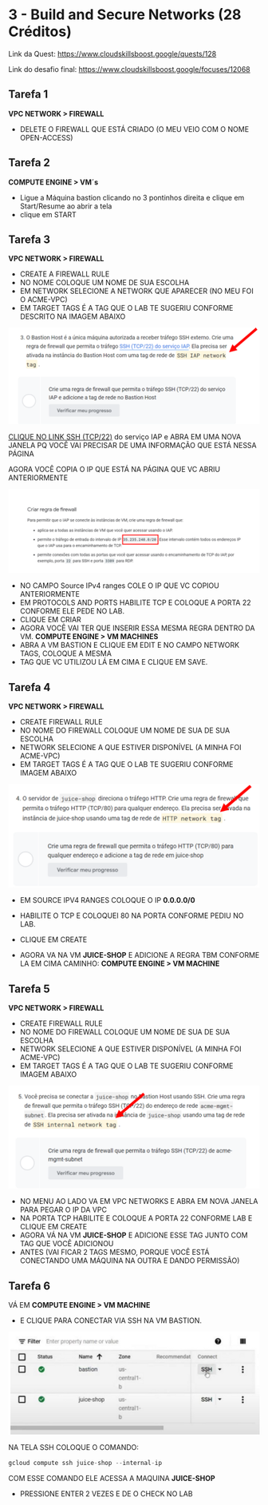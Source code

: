# **3 -** Build and Secure Networks (28 Créditos)

Link da Quest: https://www.cloudskillsboost.google/quests/128

Link do desafio final: https://www.cloudskillsboost.google/focuses/12068

## Tarefa 1

**VPC NETWORK > FIREWALL**
- DELETE O FIREWALL QUE ESTÁ CRIADO (O MEU VEIO COM O NOME OPEN-ACCESS)

## Tarefa 2

**COMPUTE ENGINE > VM´s**
- Ligue a Máquina bastion clicando no 3 pontinhos direita e clique em Start/Resume ao abrir a
tela
- clique em START

## Tarefa 3

**VPC NETWORK > FIREWALL**
- CREATE A FIREWALL RULE
- NO NOME COLOQUE UM NOME DE SUA ESCOLHA
- EM NETWORK SELECIONE A NETWORK QUE APARECER (NO MEU FOI O ACME-VPC)
- EM TARGET TAGS É A TAG QUE O LAB TE SUGERIU CONFORME DESCRITO NA IMAGEM ABAIXO

![Untitled](./img1.png)

[CLIQUE NO LINK SSH (TCP/22)](https://cloud.google.com/iap/docs/using-tcp-forwarding) do serviço IAP e ABRA EM UMA NOVA JANELA PQ VOCÊ VAI
PRECISAR DE UMA INFORMAÇÃO QUE ESTÁ NESSA PÁGINA

AGORA VOCÊ COPIA O IP QUE ESTÁ NA PÁGINA QUE VC ABRIU ANTERIORMENTE

![Untitled](./img2.png)

- NO CAMPO Source IPv4 ranges COLE O IP QUE VC COPIOU ANTERIORMENTE
- EM PROTOCOLS AND PORTS HABILITE TCP E COLOQUE A PORTA 22 CONFORME ELE PEDE NO
LAB.
- CLIQUE EM CRIAR
- AGORA VOCÊ VAI TER QUE INSERIR ESSA MESMA REGRA DENTRO DA VM.
**COMPUTE ENGINE > VM MACHINES**
- ABRA A VM BASTION E CLIQUE EM EDIT E NO CAMPO NETWORK TAGS, COLOQUE A MESMA
- TAG QUE VC UTILIZOU LÁ EM CIMA E CLIQUE EM SAVE.

## Tarefa 4

**VPC NETWORK > FIREWALL**
- CREATE FIREWALL RULE
- NO NOME DO FIREWALL COLOQUE UM NOME DE SUA DE SUA ESCOLHA
- NETWORK SELECIONE A QUE ESTIVER DISPONÍVEL (A MINHA FOI ACME-VPC)
- EM TARGET TAGS É A TAG QUE O LAB TE SUGERIU CONFORME IMAGEM ABAIXO

![Untitled](./img3.png)

- EM SOURCE IPV4 RANGES COLOQUE O IP **0.0.0.0/0**
- HABILITE O TCP E COLOQUEI 80 NA PORTA CONFORME PEDIU NO LAB.
- CLIQUE EM CREATE

- AGORA VA NA VM **JUICE-SHOP** E ADICIONE A REGRA TBM CONFORME LA EM CIMA
CAMINHO:  **COMPUTE ENGINE > VM MACHINE**

## Tarefa 5

**VPC NETWORK > FIREWALL**
- CREATE FIREWALL RULE
- NO NOME DO FIREWALL COLOQUE UM NOME DE SUA DE SUA ESCOLHA
- NETWORK SELECIONE A QUE ESTIVER DISPONÍVEL (A MINHA FOI ACME-VPC)
- EM TARGET TAGS É A TAG QUE O LAB TE SUGERIU CONFORME IMAGEM ABAIXO

![Untitled](./img4.png)

- NO MENU AO LADO VA EM VPC NETWORKS E ABRA EM NOVA JANELA PARA PEGAR O IP DA
VPC
- NA PORTA TCP HABILITE E COLOQUE A PORTA 22 CONFORME LAB E CLIQUE EM CREATE
- AGORA VÁ NA VM **JUICE-SHOP** E ADICIONE ESSE TAG JUNTO COM TAG QUE VOCÊ ADICIONOU
- ANTES (VAI FICAR 2 TAGS MESMO, PORQUE VOCÊ ESTÁ CONECTANDO UMA MÁQUINA NA OUTRA E DANDO PERMISSÃO)

## Tarefa 6

VÁ EM **COMPUTE ENGINE > VM MACHINE**
- E CLIQUE PARA CONECTAR VIA SSH NA VM BASTION.

![Untitled](./img5.png)

NA TELA SSH COLOQUE O COMANDO:

```jsx
gcloud compute ssh juice-shop --internal-ip
```

COM ESSE COMANDO ELE ACESSA A MAQUINA **JUICE-SHOP**

- PRESSIONE ENTER 2 VEZES E DE O CHECK NO LAB
